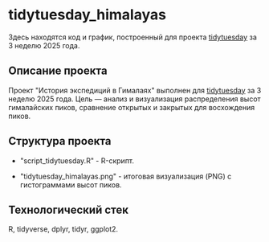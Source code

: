 # tidytuesday_himalayas

Здесь находятся код и график, построенный для проекта 
[tidytuesday](https://github.com/rfordatascience/tidytuesday) за 3 неделю 2025 года.

## Описание проекта

Проект "История экспедиций в Гималаях" выполнен для [tidytuesday](https://github.com/rfordatascience/tidytuesday) 
за 3 неделю 2025 года. Цель — анализ и визуализация распределения высот гималайских пиков, 
сравнение открытых и закрытых для восхождения пиков.

## Структура проекта

- "script_tidytuesday.R" - R-скрипт.

- "tidytuesday_himalayas.png" - итоговая визуализация (PNG) с гистограммами высот пиков.

## Технологический стек

R, tidyverse, dplyr, tidyr, ggplot2.
